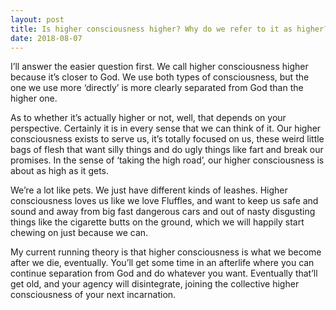 ```yaml
---
layout: post
title: Is higher consciousness higher? Why do we refer to it as higher?
date: 2018-08-07
---
```


<p>I’ll answer the easier question first. We call higher consciousness higher because it’s closer to God. We use both types of consciousness, but the one we use more ‘directly’ is more clearly separated from God than the higher one.</p><p>As to whether it’s actually higher or not, well, that depends on your perspective. Certainly it is in every sense that we can think of it. Our higher consciousness exists to serve us, it’s totally focused on us, these weird little bags of flesh that want silly things and do ugly things like fart and break our promises. In the sense of ‘taking the high road’, our higher consciousness is about as high as it gets.</p><p>We’re a lot like pets. We just have different kinds of leashes. Higher consciousness loves us like we love Fluffles, and want to keep us safe and sound and away from big fast dangerous cars and out of nasty disgusting things like the cigarette butts on the ground, which we will happily start chewing on just because we can.</p><p>My current running theory is that higher consciousness is what we become after we die, eventually. You’ll get some time in an afterlife where you can continue separation from God and do whatever you want. Eventually that’ll get old, and your agency will disintegrate, joining the collective higher consciousness of your next incarnation.</p>
